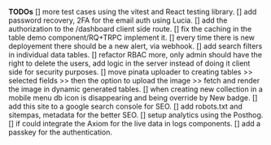 **TODOs**
[] more test cases using the vitest and React testing library.
[] add password recovery, 2FA for the email auth using Lucia.
[] add the authorization to the /dashboard client side route.
[] fix the caching in the table demo component/RQ+TRPC implement it.
[] every time there is new deployement there should be a new alert, via webhook.
[] add search filters in individual data tables.
[] refactor RBAC more, only admin should have the right to delete the users, add logic in the server instead of doing it client side for security purposes.
[] move pinata uploader to creating tables >> selected fields >> then the option to upload the image >> fetch and render the image in dynamic generated tables.
[] when creating new collection in a mobile menu db icon is disappearing and being override by New badge.
[] add this site to a google search console for SEO.
[] add robots.txt and sitempas, metadata for the better SEO.
[] setup analytics using the Posthog.
[] if could integrate the Axiom for the live data in logs components.
[] add a passkey for the authentication.
